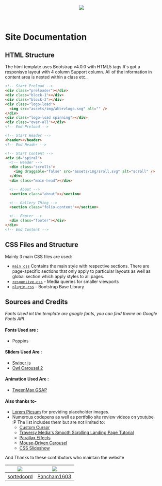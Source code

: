 <br>
<h3 align="center"><img src="https://github.com/sortedcord/codetech/blob/master/docs/assets/img/web.png" align="center"></h1>
<br>

# Site Documentation

## HTML Structure

The html template uses Bootstrap v4.0.0 with HTML5 tags.It's got a responisve layout with 4 column Support column. All of the information in content area is nested within a class etc..

```html
<!-- Start Preload -->
<div class="preloader"></div>
<div class="block-1"></div>
<div class="block-2"></div>
<div class="logo-load">
  <img src="assets/img/abbrvlogo.svg" alt="" />
</div>
<div class="logo-load spinning"></div>
<div class="over-all"></div>
<!-- End Preload -->

<!-- Start Header -->
<header></header>
<!-- End Header -->

<!-- Start Content -->
<div id="spiral">
  <!-- Header -->
  <div class="scrolls">
    <img draggable="false" src="assets/img/sroll.svg" alt="scroll" />
  </div>
  <div class="main-head"></div>

  <!-- About -->
  <section class="about"></section>

  <!-- Gallery THing -->
  <section class="folio-content"></section>

  <!-- Footer -->
  <div class="footer"></div>
</div>
<!-- End Content -->
```

## CSS Files and Structure

Mainly 3 main CSS files are used:

- [`main.css`](docs/assets/css/main.css) Contains the main style with respective sections. There are page-specific sections that only apply to particular layouts as well as global section which apply styles to all pages.
- [`responsive.css`](docs/assets/css/responsive.css) - Media queries for smaller viewports
- [`plugin.css`](docs/assets/css/plugin.css) - Bootstrap Base Library

## Sources and Credits

<i>Fonts Used int the template are google fonts, you can find theme on Google Fonts API</i>

#### Fonts Used are :

- Poppins

#### Sliders Used Are :

- [Swiper js](https://idangero.us/swiper/)
- [Owl Carousel 2](https://owlcarousel2.github.io/OwlCarousel2/docs/started-welcome.html)

#### Animation Used Are :

- [TweenMax GSAP](https://greensock.com/tweenmax)

#### Also thanks to-

- [Lorem Picsum](https://picsum.photos/) for providing placeholder images.
- Numerous codepens as well as portfolio site review videos on youtube :P The list includes them but are not limited to:
  - [Custom Cursor](https://codepen.io/hannes-v/pen/JjyvmjJ)
  - [Traversy Media's Smooth Scrolling Landing Page Tutorial](https://www.youtube.com/watch?v=y9nlfqT4s9s)
  - [Parallax Effects](https://www.youtube.com/watch?v=JttTcnidSdQ)
  - [Mouse-Driven Carousel](https://codepen.io/tjezidzic/pen/BMBVbE)
  - [CSS Slideshow](https://codepen.io/bcarvalho/pen/WXmwBq)

And Thanks to these contributors who maintain the website

| ![](https://github.com/sortedcord.png?size=50)  |  ![](https://github.com/Pancham1603.png?size=50)  |
| :---------------------------------------------: | :-----------------------------------------------: |
| [sortedcord](https://www.github.com/sortedcord) | [Pancham1603](https://www.github.com/pancham1603) |
